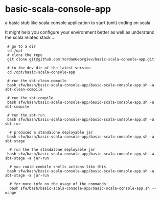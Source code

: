 # basic-scala-console-app
a basic stub like scala console application to start (unit) coding on scala

It might help you configure your environment better as well as understand the scala related stack ...


     # go to a dir
     cd /opt
     # clone the repo
     git clone git@github.com:YordanGeorgiev/basic-scala-console-app.git

     # to the dev dir of the latest version
     cd /opt/basic-scala-console-app
     
     # run the sbt-clean-compile
     bash sfw/bash/basic-scala-console-app/basic-scala-console-app.sh -a sbt-clean-compile
     
     # run the sbt-compile
     bash sfw/bash/basic-scala-console-app/basic-scala-console-app.sh -a sbt-compile
     
     # run the sbt-run
     bash sfw/bash/basic-scala-console-app/basic-scala-console-app.sh -a sbt-run
     
	  # produced a standalone deployable jar
     bash sfw/bash/basic-scala-console-app/basic-scala-console-app.sh -a sbt-stage

	  # run the the standalone deployable jar
     bash sfw/bash/basic-scala-console-app/basic-scala-console-app.sh -a sbt-stage -a jar-run

	  # you could combile shells actions like this 
     bash sfw/bash/basic-scala-console-app/basic-scala-console-app.sh -a sbt-stage -a jar-run

	  # for more info on the usage of the commands:
	  bash sfw/bash/basic-scala-console-app/basic-scala-console-app.sh --usage
